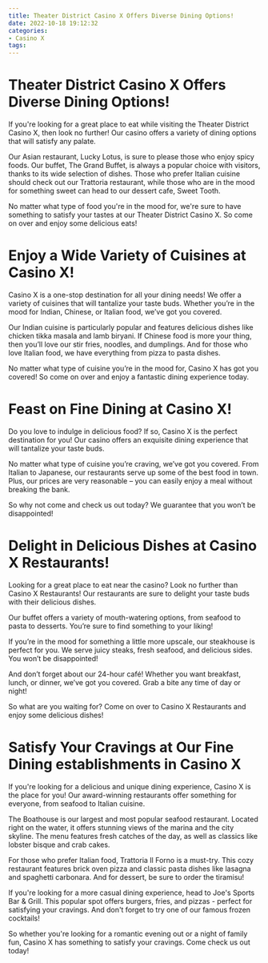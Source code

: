 ```yaml
---
title: Theater District Casino X Offers Diverse Dining Options!
date: 2022-10-18 19:12:32
categories:
- Casino X
tags:
---
```



#  Theater District Casino X Offers Diverse Dining Options!

If you're looking for a great place to eat while visiting the Theater District Casino X, then look no further! Our casino offers a variety of dining options that will satisfy any palate.

Our Asian restaurant, Lucky Lotus, is sure to please those who enjoy spicy foods. Our buffet, The Grand Buffet, is always a popular choice with visitors, thanks to its wide selection of dishes. Those who prefer Italian cuisine should check out our Trattoria restaurant, while those who are in the mood for something sweet can head to our dessert cafe, Sweet Tooth.

No matter what type of food you're in the mood for, we're sure to have something to satisfy your tastes at our Theater District Casino X. So come on over and enjoy some delicious eats!

#  Enjoy a Wide Variety of Cuisines at Casino X!

Casino X is a one-stop destination for all your dining needs! We offer a variety of cuisines that will tantalize your taste buds. Whether you’re in the mood for Indian, Chinese, or Italian food, we’ve got you covered.

Our Indian cuisine is particularly popular and features delicious dishes like chicken tikka masala and lamb biryani. If Chinese food is more your thing, then you’ll love our stir fries, noodles, and dumplings. And for those who love Italian food, we have everything from pizza to pasta dishes.

No matter what type of cuisine you’re in the mood for, Casino X has got you covered! So come on over and enjoy a fantastic dining experience today.

#  Feast on Fine Dining at Casino X!

Do you love to indulge in delicious food? If so, Casino X is the perfect destination for you! Our casino offers an exquisite dining experience that will tantalize your taste buds.

No matter what type of cuisine you’re craving, we’ve got you covered. From Italian to Japanese, our restaurants serve up some of the best food in town. Plus, our prices are very reasonable – you can easily enjoy a meal without breaking the bank.

So why not come and check us out today? We guarantee that you won’t be disappointed!

#  Delight in Delicious Dishes at Casino X Restaurants!

Looking for a great place to eat near the casino? Look no further than Casino X Restaurants! Our restaurants are sure to delight your taste buds with their delicious dishes.

Our buffet offers a variety of mouth-watering options, from seafood to pasta to desserts. You’re sure to find something to your liking!

If you’re in the mood for something a little more upscale, our steakhouse is perfect for you. We serve juicy steaks, fresh seafood, and delicious sides. You won’t be disappointed!

And don’t forget about our 24-hour café! Whether you want breakfast, lunch, or dinner, we’ve got you covered. Grab a bite any time of day or night!

So what are you waiting for? Come on over to Casino X Restaurants and enjoy some delicious dishes!

#  Satisfy Your Cravings at Our Fine Dining establishments in Casino X

If you're looking for a delicious and unique dining experience, Casino X is the place for you! Our award-winning restaurants offer something for everyone, from seafood to Italian cuisine.

The Boathouse is our largest and most popular seafood restaurant. Located right on the water, it offers stunning views of the marina and the city skyline. The menu features fresh catches of the day, as well as classics like lobster bisque and crab cakes.

For those who prefer Italian food, Trattoria Il Forno is a must-try. This cozy restaurant features brick oven pizza and classic pasta dishes like lasagna and spaghetti carbonara. And for dessert, be sure to order the tiramisu!

If you're looking for a more casual dining experience, head to Joe's Sports Bar & Grill. This popular spot offers burgers, fries, and pizzas - perfect for satisfying your cravings. And don't forget to try one of our famous frozen cocktails!

So whether you're looking for a romantic evening out or a night of family fun, Casino X has something to satisfy your cravings. Come check us out today!